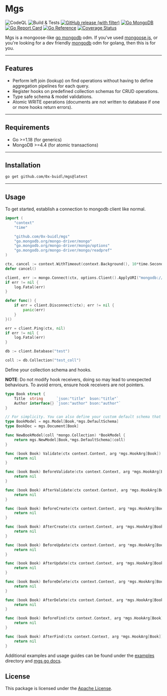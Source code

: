 # Mgs

![CodeQL](https://github.com/0x-buidl/mgs/actions/workflows/codeql.yml/badge.svg)
![Build & Tests](https://github.com/0x-buidl/mgs/actions/workflows/build.yml/badge.svg)
[![GitHub release (with filter)](https://img.shields.io/github/v/release/0x-buidl/mgs)](https://github.com/0x-buidl/mgs/releases)
[![Go MongoDB](https://img.shields.io/badge/mongodb-driver-g?logo=mongodb)](https://pkg.go.dev/go.mongodb.org/mongo-driver/mongo)
[![Go Report Card](https://goreportcard.com/badge/github.com/0x-buidl/mgs)](https://goreportcard.com/report/github.com/0x-buidl/mgs)
[![Go Reference](https://pkg.go.dev/badge/github.com/0x-buidl/mgs.svg)](https://pkg.go.dev/github.com/0x-buidl/mgs)
[![Coverage Status](https://coveralls.io/repos/github/0x-buidl/mgs/badge.svg)](https://coveralls.io/github/0x-buidl/mgs)

Mgs is a mongoose-like [go mongodb](https://github.com/mongodb/mongo-go-driver) odm. If you've used [mongoose.js](https://mongoosejs.com), or you're looking for a dev friendly [mongodb](https://www.mongodb.com) odm for golang, then this is for you.

---

## Features

- Perform left join (lookup) on find operations without having to define aggregation pipelines for each query.
- Register hooks on predefined collection schemas for CRUD operations.
- Type safe schema & model validations.
- Atomic WRITE operations (documents are not written to database if one or more hooks return errors).

---

## Requirements

- Go >=1.18 (for generics)
- MongoDB >=4.4 (for atomic transactions)

---

## Installation

```bash
go get github.com/0x-buidl/mgs@latest
```

---

## Usage

To get started, establish a connection to mongodb client like normal.

```go
import (
    "context"
    "time"

    "github.com/0x-buidl/mgs"
    "go.mongodb.org/mongo-driver/mongo"
    "go.mongodb.org/mongo-driver/mongo/options"
    "go.mongodb.org/mongo-driver/mongo/readpref"
)

ctx, cancel := context.WithTimeout(context.Background(), 10*time.Second)
defer cancel()

client, err := mongo.Connect(ctx, options.Client().ApplyURI("mongodb://localhost:27017"))
if err != nil {
	log.Fatal(err)
}

defer func() {
    if err = client.Disconnect(ctx); err != nil {
        panic(err)
    }
}()

err = client.Ping(ctx, nil)
if err != nil {
	log.Fatal(err)
}

db := client.Database("test")

coll := db.Collection("test_coll")
```

Define your collection schema and hooks.

**NOTE**: Do not modify hook receivers, doing so may lead to unexpected behaviours. To avoid errors, ensure hook receivers are not pointers.

```go
type Book struct {
	Title  string      `json:"title"  bson:"title"`
	Author interface{} `json:"author" bson:"author"`
}

// For simplicity. You can also define your custom default schema that implements mgs.IDefaultSchema
type BookModel = mgs.Model[Book,*mgs.DefaultSchema]
type BookDoc = mgs.Document[Book]

func NewBookModel(coll *mongo.Collection) *BookModel {
    return mgs.NewModel[Book,*mgs.DefaultSchema](coll)
}

func (book Book) Validate(ctx context.Context, arg *mgs.HookArg[Book]) error {
	return nil
}

func (book Book) BeforeValidate(ctx context.Context, arg *mgs.HookArg[Book]) error {
	return nil
}

func (book Book) AfterValidate(ctx context.Context, arg *mgs.HookArg[Book]) error {
	return nil
}

func (book Book) BeforeCreate(ctx context.Context, arg *mgs.HookArg[Book]) error {
	return nil
}

func (book Book) AfterCreate(ctx context.Context, arg *mgs.HookArg[Book]) error {
	return nil
}

func (book Book) BeforeUpdate(ctx context.Context, arg *mgs.HookArg[Book]) error {
	return nil
}

func (book Book) AfterUpdate(ctx context.Context, arg *mgs.HookArg[Book]) error {
	return nil
}

func (book Book) BeforeDelete(ctx context.Context, arg *mgs.HookArg[Book]) error {
	return nil
}

func (book Book) AfterDelete(ctx context.Context, arg *mgs.HookArg[Book]) error {
	return nil
}

func (book Book) BeforeFind(ctx context.Context, arg *mgs.HookArg[Book]) error {
	return nil
}

func (book Book) AfterFind(ctx context.Context, arg *mgs.HookArg[Book]) error {
	return nil
}

```

Additional examples and usage guides can be found under the [examples](examples) directory and [mgs go docs](https://pkg.go.dev/github.com/0x-buidl/mgs).

## License

This package is licensed under the [Apache License](LICENSE).
